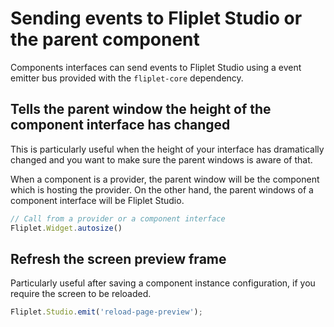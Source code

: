 # Sending events to Fliplet Studio or the parent component

Components interfaces can send events to Fliplet Studio using a event emitter bus provided with the `fliplet-core` dependency.

## Tells the parent window the height of the component interface has changed

This is particularly useful when the height of your interface has dramatically changed and you want to make sure the parent windows is aware of that.

When a component is a provider, the parent window will be the component which is hosting the provider. On the other hand, the parent windows of a component interface will be Fliplet Studio.

```js
// Call from a provider or a component interface
Fliplet.Widget.autosize()
```

## Refresh the screen preview frame

Particularly useful after saving a component instance configuration, if you require the screen to be reloaded.

```js
Fliplet.Studio.emit('reload-page-preview');
```